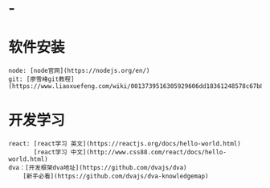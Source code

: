 # -
# 软件安装
	node: [node官网](https://nodejs.org/en/)
	git: [廖雪峰git教程](https://www.liaoxuefeng.com/wiki/0013739516305929606dd18361248578c67b8067c8c017b000)

# 开发学习
	react: [react学习 英文](https://reactjs.org/docs/hello-world.html)
		   [react学习 中文](http://www.css88.com/react/docs/hello-world.html)
    dva：[开发框架dva地址](https://github.com/dvajs/dva)
    	[新手必看](https://github.com/dvajs/dva-knowledgemap)
